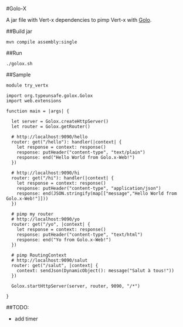 #Golo-X

A jar file with Vert-x dependencies to pimp Vert-x with [Golo](http://golo-lang.org/).

##Build jar

    mvn compile assembly:single

##Run

    ./golox.sh

##Sample

```golo
module try_vertx

import org.typeunsafe.golox.Golox
import web.extensions

function main = |args| {

  let server = Golox.createHttpServer()
  let router = Golox.getRouter()

  # http://localhost:9090/hello
  router: get("/hello"): handler(|context| {
    let response = context: response()
    response: putHeader("content-type", "text/plain")
    response: end("Hello World from Golo.x-Web!")
  })

  # http://localhost:9090/hi
  router: get("/hi"): handler(|context| {
    let response = context: response()
    response: putHeader("content-type", "application/json")
    response: end(JSON.stringify(map[["message","Hello World from Golo.x-Web!"]]))
  })

  # pimp my router
  # http://localhost:9090/yo
  router: get("/yo", |context| {
    let response = context: response()
    response: putHeader("content-type", "text/html")
    response: end("Yo from Golo.x-Web!")
  })

  # pimp RoutingContext
  # http://localhost:9090/salut
  router: get("/salut", |context| {
    context: sendJson(DynamicObject(): message("Salut à tous!"))
  })

  Golox.startHttpServer(server, router, 9090, "/*")

}
```

##TODO:

- add timer